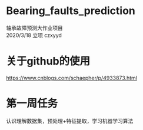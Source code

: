 # Bearing_faults_prediction
轴承故障预测大作业项目
<br>2020/3/18 立项 czxyyd

# 关于github的使用
https://www.cnblogs.com/schaepher/p/4933873.html

# 第一周任务
认识理解数据集，预处理+特征提取，学习机器学习算法
